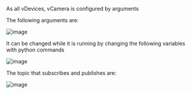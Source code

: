 As all vDevices, vCamera is configured by arguments

The following arguments are:

![image](https://github.com/gmvrachatis/vDevices/assets/66122405/f53cdada-66fc-4179-884f-33de42f7d18a)


It can be changed while it is running by changing the following variables with python commands

![image](https://github.com/gmvrachatis/vDevices/assets/66122405/41a08494-7a9b-41f5-843e-2e27a138d27a)


The topic that subscribes and publishes are:




![image](https://github.com/gmvrachatis/vDevices/assets/66122405/f1460851-401b-4e98-8ca0-a04edfba0808)
